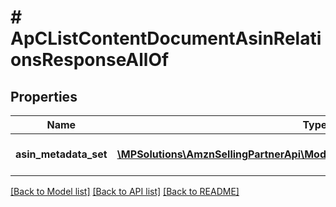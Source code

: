 # # ApCListContentDocumentAsinRelationsResponseAllOf

## Properties

Name | Type | Description | Notes
------------ | ------------- | ------------- | -------------
**asin_metadata_set** | [**\MPSolutions\AmznSellingPartnerApi\Models\AplusContent\ApCAsinMetadata[]**](ApCAsinMetadata.md) | The set of ASIN metadata. |

[[Back to Model list]](../../README.md#models) [[Back to API list]](../../README.md#endpoints) [[Back to README]](../../README.md)

